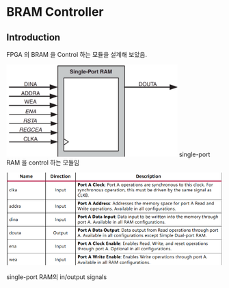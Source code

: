 # BRAM Controller
## Introduction
FPGA 의 BRAM 을 Control 하는 모듈을 설계해 보았음.

<img src= "https://github.com/goeun-oh/Verilog/blob/main/bram/bram.png" width="400" hegith = "400" />
single-port RAM 을 control 하는 모듈임

![bram_signals](inoutput.png)

single-port RAM의 in/output signals
